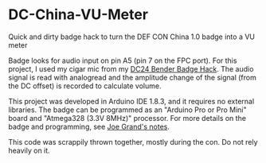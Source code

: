 # DC-China-VU-Meter
Quick and dirty badge hack to turn the DEF CON China 1.0 badge into a VU meter

Badge looks for audio input on pin A5 (pin 7 on the FPC port). For this project, I used my cigar mic from my [DC24 Bender Badge Hack](https://github.com/ideo/Cigar_Mic_DC24). The audio signal is read with analogread and the amplitude change of the signal (from the DC offset) is recorded to calculate volume.

This project was developed in Arduino IDE 1.8.3, and it requires no external libraries. The badge can be programmed as an "Arduino Pro or Pro Mini" board and "Atmega328 (3.3V 8MHz)" processor. For more details on the badge and programming, see [Joe Grand's notes](http://www.grandideastudio.com/defcon-china-2019-badge/).

This code was scrappily thrown together, mostly during the con. Do not rely heavily on it.
